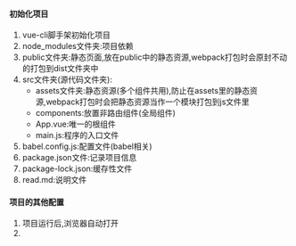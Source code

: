 #### 初始化项目

1. vue-cli脚手架初始化项目
1. node_modules文件夹:项目依赖 
1. public文件夹:静态页面,放在public中的静态资源,webpack打包时会原封不动的打包到dist文件夹中
4. src文件夹(源代码文件夹):
   - assets文件夹:静态资源(多个组件共用),防止在assets里的静态资源,webpack打包时会把静态资源当作一个模块打包到js文件里
   - components:放置非路由组件(全局组件)
   - App.vue:唯一的根组件
   - main.js:程序的入口文件
5. babel.config.js:配置文件(babel相关)
6. package.json文件:记录项目信息
7. package-lock.json:缓存性文件
8. read.md:说明文件

#### 项目的其他配置

1. 项目运行后,浏览器自动打开
2.  